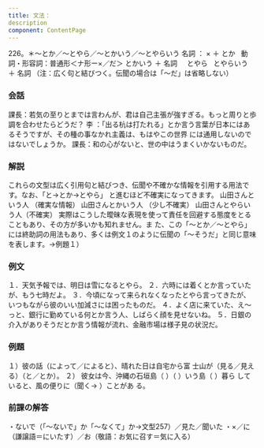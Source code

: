 ```yaml
---
title: 文法：
description
component: ContentPage
---
```



226。＊～とか／～とやら／～とかいう／～とやらいう
名詞 ： × ＋ とか  
動詞・形容詞：普通形＜ナ形ー×／だ＞ とかいう ＋ 名詞
    とやら  
とやらいう ＋ 名詞
（注：広く句と結びつく。伝聞の場合は「～だ」は省略しない）
### 会話
課長：若気の至りとまでは言わんが、君は自己主張が強すぎる。もっと周りと歩調を合わせたらどうだ？
李 ：「出る杭は打たれる」とか言う言葉が日本にはあるそうですが、その種の事なかれ主義は、もはやこの世界 には通用しないのではないでしょうか。
課長：和の心がないと、世の中はうまくいかないものだ。
### 解説
これらの文型は広く引用句と結びつき、伝聞や不確かな情報を引用する用法です。なお、「と→とか→とやら」 と進むほど不確実になってきます。
山田さんという人 （確実な情報） 山田さんとかいう人 （少し不確実） 山田さんとやらいう人（不確実）
実際はこうした曖昧な表現を使って責任を回避する態度をとることもあり、その方が多いかも知れません。ま た、この「～とか／～とやら」には終助詞の用法もあり、多くは例文１のように伝聞の「～そうだ」と同じ意味 を表します。→例題１）
### 例文
１．天気予報では、明日は雪になるとやら。
２．六時には着くとか言っていたが、もう七時だよ。
３．今頃になって来られなくなったとやら言ってきたが、いつもながら彼のいい加減さには困ったものだ。
４．よく店に来ていた、え～っと、銀行に勤めている何とか言う人、しばらく顔を見せないね。
５．日銀の介入がありそうだとか言う情報が流れ、金融市場は様子見の状況だ。
### 例題
１）彼の話（によって／によると）、晴れた日は自宅から富 士山が（見る／見える）（と／とか）。
２） 彼女は今、沖縄の石垣島（ ）（ ）いう島（ ）暮ら していると、風の便りに（聞く→ ）ことがあ
る。        
### 前課の解答
・ないで（「～ないで」か「～なくて」か→文型257）／見た／聞いた
・×／に（謙譲語＝にいたす）／お（敬語：お気に召す＝気に入る）
